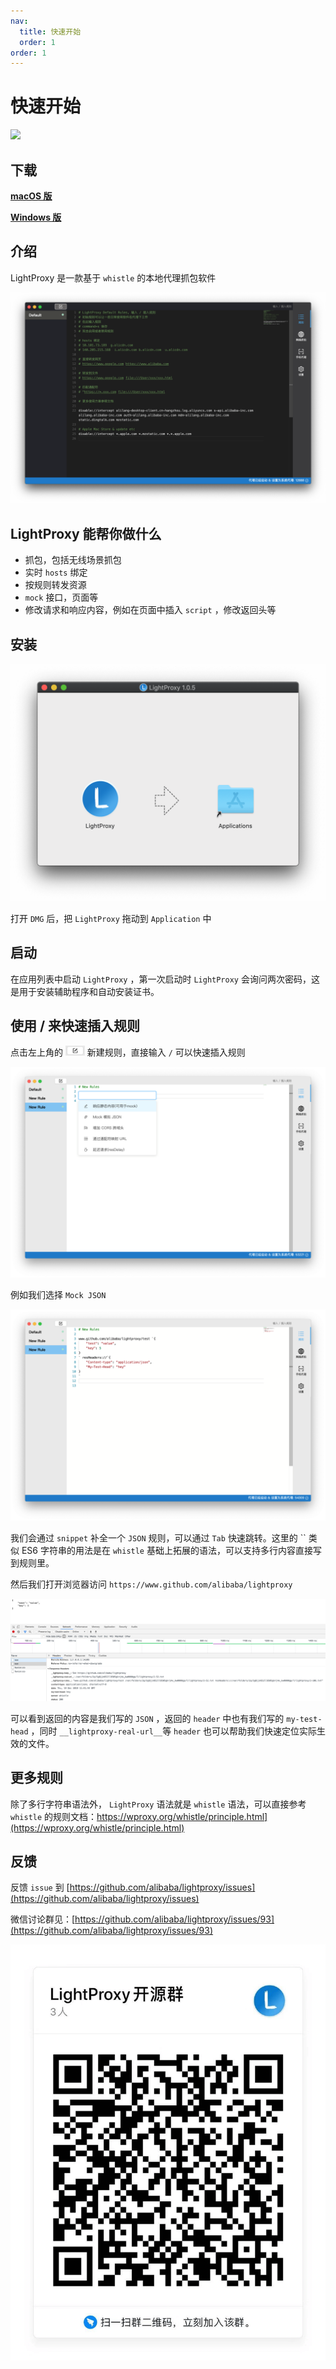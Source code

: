 ```yaml
---
nav:
  title: 快速开始
  order: 1
order: 1
---
```


# 快速开始

<img height="150px" src="https://cdn.jsdelivr.net/gh/alibaba/lightproxy@master/vendor/files/icon.png">

## 下载


[**macOS 版**](https://gw.alipayobjects.com/os/LightProxy/LightProxy.dmg)


[**Windows 版**](https://gw.alipayobjects.com/os/LightProxy/LightProxy-Setup.exe)

## 介绍

LightProxy 是一款基于 `whistle` 的本地代理抓包软件

![image.png](../imgs/preview.png)

## LightProxy 能帮你做什么

- 抓包，包括无线场景抓包
- 实时 `hosts` 绑定
- 按规则转发资源
- `mock` 接口，页面等
- 修改请求和响应内容，例如在页面中插入 `script` ，修改返回头等

## 安装


![image.png](../imgs/install.png)

打开 `DMG` 后，把 `LightProxy` 拖动到 `Application` 中

## 启动

在应用列表中启动 `LightProxy` ，第一次启动时 `LightProxy` 会询问两次密码，这是用于安装辅助程序和自动安装证书。

## 使用 / 来快速插入规则

点击左上角的 <img src="../imgs/add-btn.png" height="16px"/> 新建规则，直接输入 `/` 可以快速插入规则


![image.png](../imgs/quick-rule.png)

例如我们选择 `Mock JSON`


![image.png](../imgs/mock-json.png)


我们会通过 `snippet` 补全一个 `JSON` 规则，可以通过 `Tab` 快速跳转。这里的 `` 类似 ES6 字符串的用法是在 `whistle` 基础上拓展的语法，可以支持多行内容直接写到规则里。

然后我们打开浏览器访问 `https://www.github.com/alibaba/lightproxy`

![image.png](../imgs/mock-json-result.png)

可以看到返回的内容是我们写的 `JSON` ，返回的 `header` 中也有我们写的 `my-test-head` ，同时 `__lightproxy-real-url__`等 `header` 也可以帮助我们快速定位实际生效的文件。

## 更多规则

除了多行字符串语法外， `LightProxy` 语法就是 `whistle` 语法，可以直接参考 `whistle` 的规则文档：https://wproxy.org/whistle/principle.html](https://wproxy.org/whistle/principle.html)

## 反馈

反馈 `issue` 到 [https://github.com/alibaba/lightproxy/issues](https://github.com/alibaba/lightproxy/issues)

微信讨论群见：[https://github.com/alibaba/lightproxy/issues/93](https://github.com/alibaba/lightproxy/issues/93)

![image.png](../imgs/group-dingtalk.png)
